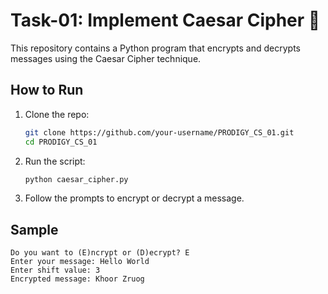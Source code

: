 # Task-01: Implement Caesar Cipher 🔐

This repository contains a Python program that encrypts and decrypts messages using the Caesar Cipher technique.

## How to Run

1. Clone the repo:
   ```bash
   git clone https://github.com/your-username/PRODIGY_CS_01.git
   cd PRODIGY_CS_01
   ```

2. Run the script:
   ```bash
   python caesar_cipher.py
   ```

3. Follow the prompts to encrypt or decrypt a message.

## Sample

```
Do you want to (E)ncrypt or (D)ecrypt? E
Enter your message: Hello World
Enter shift value: 3
Encrypted message: Khoor Zruog
```
